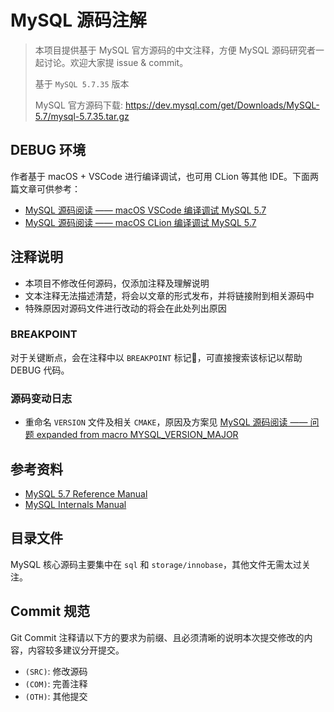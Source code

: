 # MySQL 源码注解
> 本项目提供基于 MySQL 官方源码的中文注释，方便 MySQL 源码研究者一起讨论。欢迎大家提 issue & commit。
>
> 基于 `MySQL 5.7.35` 版本
> 
> MySQL 官方源码下载: https://dev.mysql.com/get/Downloads/MySQL-5.7/mysql-5.7.35.tar.gz


## DEBUG 环境
作者基于 macOS + VSCode 进行编译调试，也可用 CLion 等其他 IDE。下面两篇文章可供参考：
- [MySQL 源码阅读 —— macOS VSCode 编译调试 MySQL 5.7](https://shockerli.net/post/mysql-source-macos-vscode-debug-5-7/)
- [MySQL 源码阅读 —— macOS CLion 编译调试 MySQL 5.7](https://shockerli.net/post/mysql-source-macos-clion-debug-5-7/)


## 注释说明
- 本项目不修改任何源码，仅添加注释及理解说明
- 文本注释无法描述清楚，将会以文章的形式发布，并将链接附到相关源码中
- 特殊原因对源码文件进行改动的将会在此处列出原因

### BREAKPOINT
对于关键断点，会在注释中以 `BREAKPOINT` 标记📌，可直接搜索该标记以帮助 DEBUG 代码。


### 源码变动日志
- 重命名 `VERSION` 文件及相关 `CMAKE`，原因及方案见 [MySQL 源码阅读 —— 问题 expanded from macro MYSQL_VERSION_MAJOR](https://shockerli.net/post/mysql-source-version-conflict-in-cpp-11/)


## 参考资料
- [MySQL 5.7 Reference Manual](https://dev.mysql.com/doc/refman/5.7/en/)
- [MySQL Internals Manual](https://dev.mysql.com/doc/internals/en/)


## 目录文件
MySQL 核心源码主要集中在 `sql` 和 `storage/innobase`，其他文件无需太过关注。


## Commit 规范
Git Commit 注释请以下方的要求为前缀、且必须清晰的说明本次提交修改的内容，内容较多建议分开提交。

- `(SRC)`: 修改源码
- `(COM)`: 完善注释
- `(OTH)`: 其他提交

